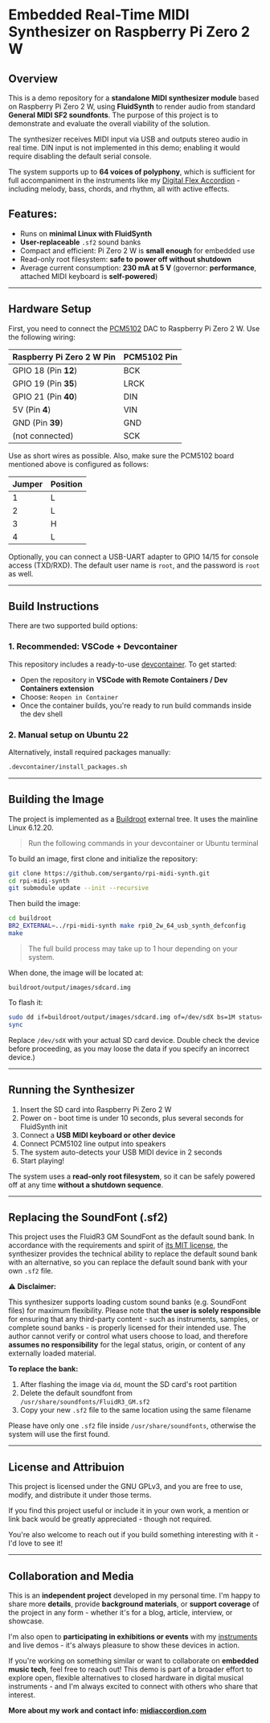 # Embedded Real-Time MIDI Synthesizer on Raspberry Pi Zero 2 W

## Overview

This is a demo repository for a **standalone MIDI synthesizer module** based on Raspberry Pi Zero 2 W, using **FluidSynth** to render audio from standard **General MIDI SF2 soundfonts**. The purpose of this project is to demonstrate and evaluate the overall viability of the solution.

The synthesizer receives MIDI input via USB and outputs stereo audio in real time. DIN input is not implemented in this demo; enabling it would require disabling the default serial console.

The system supports up to **64 voices of polyphony**, which is sufficient for full accompaniment in the instruments like my [Digital Flex Accordion](https://www.midiaccordion.com/flex) - including melody, bass, chords, and rhythm, all with active effects.

## Features:

* Runs on **minimal Linux with FluidSynth**
* **User-replaceable** `.sf2` sound banks
* Compact and efficient: Pi Zero 2 W is **small enough** for embedded use
* Read-only root filesystem: **safe to power off without shutdown**
* Average current consumption: **230 mA at 5 V** (governor: **performance**, attached MIDI keyboard is **self-powered**)

---

## Hardware Setup

First, you need to connect the [PCM5102](https://www.amazon.com/Interface-PCM5102A-GY-PCM5102-Converter-Raspberry/dp/B0DCFN2JGF/ref=asc_df_B0DCFN2JGF) DAC to Raspberry Pi Zero 2 W. Use the following wiring:

| Raspberry Pi Zero 2 W Pin | PCM5102 Pin     |
|---------------------------|-----------------|
| GPIO 18 (Pin **12**)      | BCK             |
| GPIO 19 (Pin **35**)      | LRCK            |
| GPIO 21 (Pin **40**)      | DIN             |
| 5V (Pin **4**)            | VIN             |
| GND (Pin **39**)          | GND             |
| (not connected)           | SCK             |

Use as short wires as possible.
Also, make sure the PCM5102 board mentioned above is configured as follows:

| Jumper | Position |
|--------|----------|
| 1      | L        |
| 2      | L        |
| 3      | H        |
| 4      | L        |

Optionally, you can connect a USB-UART adapter to GPIO 14/15 for console access (TXD/RXD). The default user name is `root`, and the password is `root` as well.

---

## Build Instructions

There are two supported build options:

### 1. Recommended: VSCode + Devcontainer
This repository includes a ready-to-use [devcontainer](https://code.visualstudio.com/docs/devcontainers/containers).
To get started:
- Open the repository in **VSCode with Remote Containers / Dev Containers extension**
- Choose: `Reopen in Container`
- Once the container builds, you're ready to run build commands inside the dev shell

### 2. Manual setup on Ubuntu 22
Alternatively, install required packages manually:
```bash
.devcontainer/install_packages.sh
```

---

## Building the Image

The project is implemented as a [Buildroot](https://github.com/buildroot/buildroot) external tree. It uses the mainline Linux 6.12.20.

> Run the following commands in your devcontainer or Ubuntu terminal

To build an image, first clone and initialize the repository:

```bash
git clone https://github.com/serganto/rpi-midi-synth.git
cd rpi-midi-synth
git submodule update --init --recursive
```

Then build the image:

```bash
cd buildroot
BR2_EXTERNAL=../rpi-midi-synth make rpi0_2w_64_usb_synth_defconfig
make
```

> The full build process may take up to 1 hour depending on your system.

When done, the image will be located at:
```
buildroot/output/images/sdcard.img
```

To flash it:
```bash
sudo dd if=buildroot/output/images/sdcard.img of=/dev/sdX bs=1M status=progress
sync
```
Replace `/dev/sdX` with your actual SD card device. Double check the device before proceeding, as you may loose the data if you specify an incorrect device.)

---

## Running the Synthesizer

1. Insert the SD card into Raspberry Pi Zero 2 W
2. Power on - boot time is under 10 seconds, plus several seconds for FluidSynth init
3. Connect a **USB MIDI keyboard or other device**
4. Connect PCM5102 line output into speakers
5. The system auto-detects your USB MIDI device in 2 seconds
5. Start playing!

The system uses a **read-only root filesystem**, so it can be safely powered off at any time **without a shutdown sequence**.

---

## Replacing the SoundFont (.sf2)

This project uses the FluidR3 GM SoundFont as the default sound bank.
In accordance with the requirements and spirit of [its MIT license](https://member.keymusician.com/Member/FluidR3_GM/README.html), the synthesizer provides the technical ability to replace the default sound bank with an alternative, so you can replace the default sound bank with your own `.sf2` file.

**⚠️ Disclaimer:**

This synthesizer supports loading custom sound banks (e.g. SoundFont files) for maximum flexibility.
Please note that **the user is solely responsible** for ensuring that any third-party content - such as instruments, samples, or complete sound banks - is properly licensed for their intended use.
The author cannot verify or control what users choose to load, and therefore **assumes no responsibility** for the legal status, origin, or content of any externally loaded material.

**To replace the bank:**

1. After flashing the image via `dd`, mount the SD card's root partition
2. Delete the default soundfont from `/usr/share/soundfonts/FluidR3_GM.sf2`
3. Copy your new `.sf2` file to the same location using the same filename

Please have only one `.sf2` file inside `/usr/share/soundfonts`, otherwise the system will use the first found.

---

## License and Attribuion

This project is licensed under the GNU GPLv3, and you are free to use, modify, and distribute it under those terms.

If you find this project useful or include it in your own work, a mention or link back would be greatly appreciated - though not required.

You're also welcome to reach out if you build something interesting with it - I'd love to see it!

---

## Collaboration and Media

This is an **independent project** developed in my personal time. I'm happy to share more **details**, provide **background materials**, or **support coverage** of the project in any form - whether it's for a blog, article, interview, or showcase.

I'm also open to **participating in exhibitions or events** with my [instruments](https://www.midiaccordion.com) and live demos - it's always pleasure to show these devices in action.

If you're working on something similar or want to collaborate on **embedded music tech**, feel free to reach out! This demo is part of a broader effort to explore open, flexible alternatives to closed hardware in digital musical instruments - and I'm always excited to connect with others who share that interest.

**More about my work and contact info: [midiaccordion.com](https://www.midiaccordion.com)**
